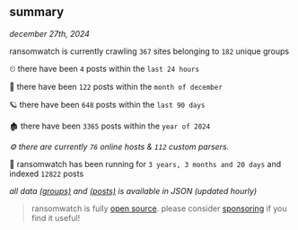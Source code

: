 
## summary
_december 27th, 2024_

ransomwatch is currently crawling `367` sites belonging to `182` unique groups

⏲ there have been `4` posts within the `last 24 hours`

🦈 there have been `122` posts within the `month of december`

🪐 there have been `648` posts within the `last 90 days`

🏚 there have been `3365` posts within the `year of 2024`

_⚙️ there are currently `76` online hosts & `112` custom parsers._

🦕 ransomwatch has been running for `3 years, 3 months and 20 days` and indexed `12822` posts

_all data  [(groups)](http://https://dataleak.hopeless99.top//groups) and [(posts)](http://https://dataleak.hopeless99.top//posts) is available in JSON (updated hourly)_

> ransomwatch is fully [open source](https://github.com/joshhighet/ransomwatch#ransomwatch--). please consider [sponsoring](https://github.com/sponsors/joshhighet) if you find it useful!
